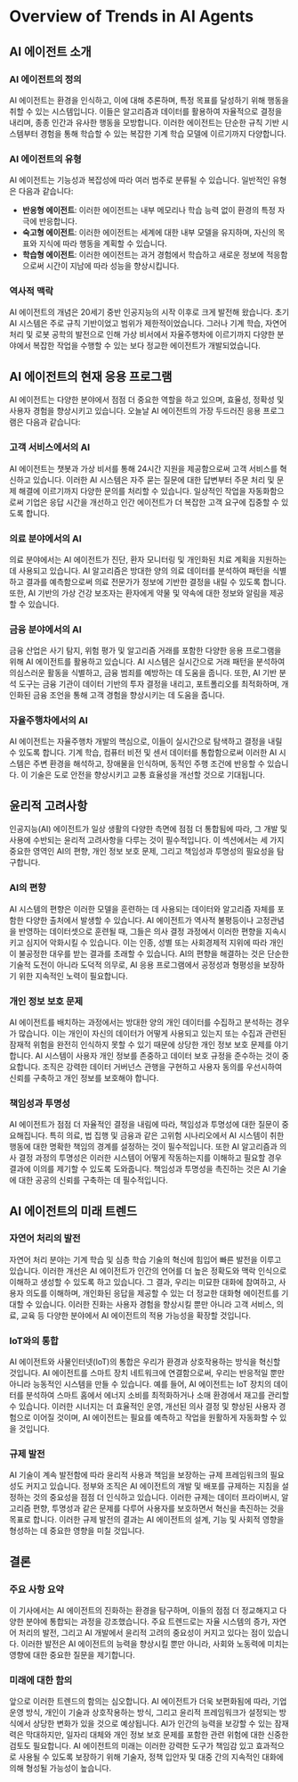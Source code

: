 # Overview of Trends in AI Agents
## AI 에이전트 소개

### AI 에이전트의 정의
AI 에이전트는 환경을 인식하고, 이에 대해 추론하며, 특정 목표를 달성하기 위해 행동을 취할 수 있는 시스템입니다. 이들은 알고리즘과 데이터를 활용하여 자율적으로 결정을 내리며, 종종 인간과 유사한 행동을 모방합니다. 이러한 에이전트는 단순한 규칙 기반 시스템부터 경험을 통해 학습할 수 있는 복잡한 기계 학습 모델에 이르기까지 다양합니다.

### AI 에이전트의 유형
AI 에이전트는 기능성과 복잡성에 따라 여러 범주로 분류될 수 있습니다. 일반적인 유형은 다음과 같습니다:
- **반응형 에이전트**: 이러한 에이전트는 내부 메모리나 학습 능력 없이 환경의 특정 자극에 반응합니다.
- **숙고형 에이전트**: 이러한 에이전트는 세계에 대한 내부 모델을 유지하며, 자신의 목표와 지식에 따라 행동을 계획할 수 있습니다.
- **학습형 에이전트**: 이러한 에이전트는 과거 경험에서 학습하고 새로운 정보에 적응함으로써 시간이 지남에 따라 성능을 향상시킵니다.

### 역사적 맥락
AI 에이전트의 개념은 20세기 중반 인공지능의 시작 이후로 크게 발전해 왔습니다. 초기 AI 시스템은 주로 규칙 기반이었고 범위가 제한적이었습니다. 그러나 기계 학습, 자연어 처리 및 로봇 공학의 발전으로 인해 가상 비서에서 자율주행차에 이르기까지 다양한 분야에서 복잡한 작업을 수행할 수 있는 보다 정교한 에이전트가 개발되었습니다.
## AI 에이전트의 현재 응용 프로그램

AI 에이전트는 다양한 분야에서 점점 더 중요한 역할을 하고 있으며, 효율성, 정확성 및 사용자 경험을 향상시키고 있습니다. 오늘날 AI 에이전트의 가장 두드러진 응용 프로그램은 다음과 같습니다:

### 고객 서비스에서의 AI
AI 에이전트는 챗봇과 가상 비서를 통해 24시간 지원을 제공함으로써 고객 서비스를 혁신하고 있습니다. 이러한 AI 시스템은 자주 묻는 질문에 대한 답변부터 주문 처리 및 문제 해결에 이르기까지 다양한 문의를 처리할 수 있습니다. 일상적인 작업을 자동화함으로써 기업은 응답 시간을 개선하고 인간 에이전트가 더 복잡한 고객 요구에 집중할 수 있도록 합니다.

### 의료 분야에서의 AI
의료 분야에서는 AI 에이전트가 진단, 환자 모니터링 및 개인화된 치료 계획을 지원하는 데 사용되고 있습니다. AI 알고리즘은 방대한 양의 의료 데이터를 분석하여 패턴을 식별하고 결과를 예측함으로써 의료 전문가가 정보에 기반한 결정을 내릴 수 있도록 합니다. 또한, AI 기반의 가상 건강 보조자는 환자에게 약물 및 약속에 대한 정보와 알림을 제공할 수 있습니다.

### 금융 분야에서의 AI
금융 산업은 사기 탐지, 위험 평가 및 알고리즘 거래를 포함한 다양한 응용 프로그램을 위해 AI 에이전트를 활용하고 있습니다. AI 시스템은 실시간으로 거래 패턴을 분석하여 의심스러운 활동을 식별하고, 금융 범죄를 예방하는 데 도움을 줍니다. 또한, AI 기반 분석 도구는 금융 기관이 데이터 기반의 투자 결정을 내리고, 포트폴리오를 최적화하며, 개인화된 금융 조언을 통해 고객 경험을 향상시키는 데 도움을 줍니다.

### 자율주행차에서의 AI
AI 에이전트는 자율주행차 개발의 핵심으로, 이들이 실시간으로 탐색하고 결정을 내릴 수 있도록 합니다. 기계 학습, 컴퓨터 비전 및 센서 데이터를 통합함으로써 이러한 AI 시스템은 주변 환경을 해석하고, 장애물을 인식하며, 동적인 주행 조건에 반응할 수 있습니다. 이 기술은 도로 안전을 향상시키고 교통 효율성을 개선할 것으로 기대됩니다.
## 윤리적 고려사항

인공지능(AI) 에이전트가 일상 생활의 다양한 측면에 점점 더 통합됨에 따라, 그 개발 및 사용에 수반되는 윤리적 고려사항을 다루는 것이 필수적입니다. 이 섹션에서는 세 가지 중요한 영역인 AI의 편향, 개인 정보 보호 문제, 그리고 책임성과 투명성의 필요성을 탐구합니다.

### AI의 편향
AI 시스템의 편향은 이러한 모델을 훈련하는 데 사용되는 데이터와 알고리즘 자체를 포함한 다양한 출처에서 발생할 수 있습니다. AI 에이전트가 역사적 불평등이나 고정관념을 반영하는 데이터셋으로 훈련될 때, 그들은 의사 결정 과정에서 이러한 편향을 지속시키고 심지어 악화시킬 수 있습니다. 이는 인종, 성별 또는 사회경제적 지위에 따라 개인이 불공정한 대우를 받는 결과를 초래할 수 있습니다. AI의 편향을 해결하는 것은 단순한 기술적 도전이 아니라 도덕적 의무로, AI 응용 프로그램에서 공정성과 형평성을 보장하기 위한 지속적인 노력이 필요합니다.

### 개인 정보 보호 문제
AI 에이전트를 배치하는 과정에서는 방대한 양의 개인 데이터를 수집하고 분석하는 경우가 많습니다. 이는 개인이 자신의 데이터가 어떻게 사용되고 있는지 또는 수집과 관련된 잠재적 위험을 완전히 인식하지 못할 수 있기 때문에 상당한 개인 정보 보호 문제를 야기합니다. AI 시스템이 사용자 개인 정보를 존중하고 데이터 보호 규정을 준수하는 것이 중요합니다. 조직은 강력한 데이터 거버넌스 관행을 구현하고 사용자 동의를 우선시하여 신뢰를 구축하고 개인 정보를 보호해야 합니다.

### 책임성과 투명성
AI 에이전트가 점점 더 자율적인 결정을 내림에 따라, 책임성과 투명성에 대한 질문이 중요해집니다. 특히 의료, 법 집행 및 금융과 같은 고위험 시나리오에서 AI 시스템이 취한 행동에 대한 명확한 책임의 경계를 설정하는 것이 필수적입니다. 또한 AI 알고리즘과 의사 결정 과정의 투명성은 이러한 시스템이 어떻게 작동하는지를 이해하고 필요할 경우 결과에 이의를 제기할 수 있도록 도와줍니다. 책임성과 투명성을 촉진하는 것은 AI 기술에 대한 공공의 신뢰를 구축하는 데 필수적입니다.
## AI 에이전트의 미래 트렌드

### 자연어 처리의 발전
자연어 처리 분야는 기계 학습 및 심층 학습 기술의 혁신에 힘입어 빠른 발전을 이루고 있습니다. 이러한 개선은 AI 에이전트가 인간의 언어를 더 높은 정확도와 맥락 인식으로 이해하고 생성할 수 있도록 하고 있습니다. 그 결과, 우리는 미묘한 대화에 참여하고, 사용자 의도를 이해하며, 개인화된 응답을 제공할 수 있는 더 정교한 대화형 에이전트를 기대할 수 있습니다. 이러한 진화는 사용자 경험을 향상시킬 뿐만 아니라 고객 서비스, 의료, 교육 등 다양한 분야에서 AI 에이전트의 적용 가능성을 확장할 것입니다.

### IoT와의 통합
AI 에이전트와 사물인터넷(IoT)의 통합은 우리가 환경과 상호작용하는 방식을 혁신할 것입니다. AI 에이전트를 스마트 장치 네트워크에 연결함으로써, 우리는 반응적일 뿐만 아니라 능동적인 시스템을 만들 수 있습니다. 예를 들어, AI 에이전트는 IoT 장치의 데이터를 분석하여 스마트 홈에서 에너지 소비를 최적화하거나 소매 환경에서 재고를 관리할 수 있습니다. 이러한 시너지는 더 효율적인 운영, 개선된 의사 결정 및 향상된 사용자 경험으로 이어질 것이며, AI 에이전트는 필요를 예측하고 작업을 원활하게 자동화할 수 있을 것입니다.

### 규제 발전
AI 기술이 계속 발전함에 따라 윤리적 사용과 책임을 보장하는 규제 프레임워크의 필요성도 커지고 있습니다. 정부와 조직은 AI 에이전트의 개발 및 배포를 규제하는 지침을 설정하는 것의 중요성을 점점 더 인식하고 있습니다. 이러한 규제는 데이터 프라이버시, 알고리즘 편향, 투명성과 같은 문제를 다루어 사용자를 보호하면서 혁신을 촉진하는 것을 목표로 합니다. 이러한 규제 발전의 결과는 AI 에이전트의 설계, 기능 및 사회적 영향을 형성하는 데 중요한 영향을 미칠 것입니다.
## 결론

### 주요 사항 요약
이 기사에서는 AI 에이전트의 진화하는 환경을 탐구하며, 이들의 점점 더 정교해지고 다양한 분야에 통합되는 과정을 강조했습니다. 주요 트렌드로는 자율 시스템의 증가, 자연어 처리의 발전, 그리고 AI 개발에서 윤리적 고려의 중요성이 커지고 있다는 점이 있습니다. 이러한 발전은 AI 에이전트의 능력을 향상시킬 뿐만 아니라, 사회와 노동력에 미치는 영향에 대한 중요한 질문을 제기합니다.

### 미래에 대한 함의
앞으로 이러한 트렌드의 함의는 심오합니다. AI 에이전트가 더욱 보편화됨에 따라, 기업 운영 방식, 개인이 기술과 상호작용하는 방식, 그리고 윤리적 프레임워크가 설정되는 방식에서 상당한 변화가 있을 것으로 예상됩니다. AI가 인간의 능력을 보강할 수 있는 잠재력은 막대하지만, 일자리 대체와 개인 정보 보호 문제를 포함한 관련 위험에 대한 신중한 검토도 필요합니다. AI 에이전트의 미래는 이러한 강력한 도구가 책임감 있고 효과적으로 사용될 수 있도록 보장하기 위해 기술자, 정책 입안자 및 대중 간의 지속적인 대화에 의해 형성될 가능성이 높습니다.
